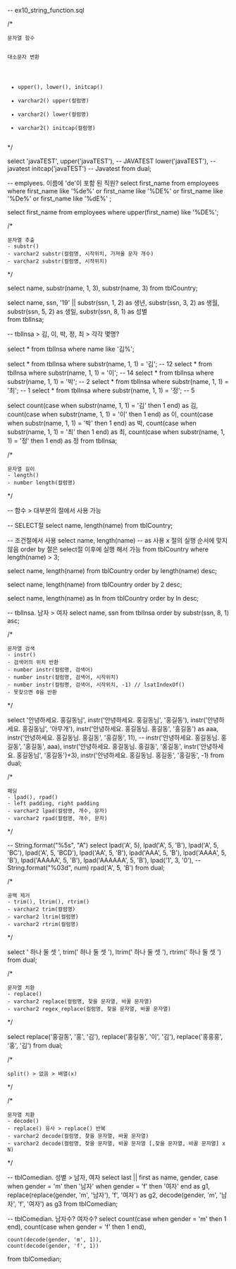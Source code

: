 <p>-- ex10_string_function.sql</p>
<p>/*</p>
<pre><code>문자열 함수

대소문자 변환 
- upper(), lower(), initcap()
- varchar2() upper(컬럼명)
- varchar2() lower(컬럼명)
- varchar2() initcap(컬럼명)</code></pre><p>*/</p>
<p>select
    'javaTEST',
    upper('javaTEST'), -- JAVATEST
    lower('javaTEST'), -- javatest
    initcap('javaTEST') -- Javatest
from dual;</p>
<p>-- emplyees. 이름에 'de'이 포함 된 직원?
select first_name from employees
    where first_name like '%de%'
        or first_name like '%DE%'
        or first_name like '%De%'
        or first_name like '%dE%'
;</p>
<p>select first_name from employees
    where upper(first_name) like '%DE%';</p>
<p>/*</p>
<pre><code>문자열 추출
- substr()
- varchar2 substr(컬럼명, 시작위치, 가져올 문자 개수)
- varchar2 substr(컬럼명, 시작위치)</code></pre><p>*/</p>
<p>select 
    name,
    substr(name, 1, 3),
    substr(name, 3)
from tblCountry;</p>
<p>select 
    name, ssn,
    '19' || substr(ssn, 1, 2) as 생년,
    substr(ssn, 3, 2) as 생월,
    substr(ssn, 5, 2) as 생일,
    substr(ssn, 8, 1) as 성별<br />from tblInsa;</p>
<p>-- tblInsa &gt; 김, 이, 박, 정, 최 &gt; 각각 몇명?</p>
<p>select * from tblInsa where name like '김%';</p>
<p>select * from tblInsa where substr(name, 1, 1) = '김'; -- 12
select * from tblInsa where substr(name, 1, 1) = '이'; -- 14
select * from tblInsa where substr(name, 1, 1) = '박'; -- 2
select * from tblInsa where substr(name, 1, 1) = '최'; -- 1
select * from tblInsa where substr(name, 1, 1) = '정'; -- 5</p>
<p>select
    count(case
        when substr(name, 1, 1) = '김' then 1
    end) as 김,
    count(case
        when substr(name, 1, 1) = '이' then 1
    end) as 이,
    count(case
        when substr(name, 1, 1) = '박' then 1
    end) as 박,
    count(case
        when substr(name, 1, 1) = '최' then 1
    end) as 최,
    count(case
        when substr(name, 1, 1) = '정' then 1
    end) as 정
from tblInsa;</p>
<p>/*</p>
<pre><code>문자열 길이
- length()
- number length(컬럼명)</code></pre><p>*/</p>
<p>-- 함수 &gt; 대부분의 절에서 사용 가능</p>
<p>-- SELECT절
select name, length(name) from tblCountry;</p>
<p>-- 조건절에서 사용
select 
    name, length(name) -- as 사용 x  절의 실행 순서에 맞지 않음 order by 절은 select절 이후에 실행 해서 가능
from tblCountry
    where length(name) &gt; 3;</p>
<p>select 
    name, length(name) 
from tblCountry
    order by length(name) desc;</p>
<p>select 
    name, length(name)
from tblCountry
    order by 2 desc;</p>
<p>select 
    name, length(name) as ln
from tblCountry
    order by ln desc;</p>
<p>-- tblInsa. 남자 &gt; 여자
select name, ssn from tblInsa
    order by substr(ssn, 8, 1) asc;</p>
<p>/*</p>
<pre><code>문자열 검색
- instr()
- 검색어의 위치 반환
- number instr(컬럼명, 검색어)
- number instr(컬럼명, 검색어, 시작위치)
- number instr(컬럼명, 검색어, 시작위치, -1) // lsatIndexOf() 
- 못찾으면 0을 반환</code></pre><p>*/</p>
<p>select 
    '안녕하세요. 홍길동님',
    instr('안녕하세요. 홍길동님', '홍길동'),
    instr('안녕하세요. 홍길동님', '아무개'),
    instr('안녕하세요. 홍길동님. 홍길동', '홍길동') as aaa,
    instr('안녕하세요. 홍길동님. 홍길동', '홍길동', 11),
--    instr('안녕하세요. 홍길동님. 홍길동', '홍길동', aaa),
    instr('안녕하세요. 홍길동님. 홍길동', '홍길동', instr('안녕하세요. 홍길동님', '홍길동')+3),
    instr('안녕하세요. 홍길동님. 홍길동', '홍길동', -1)
from dual;</p>
<p>/*</p>
<pre><code>패딩
- lpad(), rpad()
- left padding, right padding
- varchar2 lpad(컬럼명, 개수, 문자)
- varchar2 rpad(컬럼명, 개수, 문자)</code></pre><p>*/</p>
<p>-- String.format(&quot;%5s&quot;, &quot;A&quot;)
select
    lpad('A', 5),
    lpad('A', 5, 'B'),
    lpad('A', 5, 'BC'),
    lpad('A', 5, 'BCD'),
    lpad('AA', 5, 'B'),
    lpad('AAA', 5, 'B'),
    lpad('AAAA', 5, 'B'),
    lpad('AAAAA', 5, 'B'),
    lpad('AAAAAA', 5, 'B'),
    lpad('1', 3, '0'), -- String.format(&quot;%03d&quot;, num)
    rpad('A', 5, 'B')
from dual;</p>
<p>/*</p>
<pre><code>공백 제거
- trim(), ltrim(), rtrim()
- varchar2 trim(컬럼명)
- varchar2 ltrim(컬럼명)
- varchar2 rtrim(컬럼명)</code></pre><p>*/</p>
<p>select 
    '   하나  둘   셋    ',
    trim('   하나  둘   셋    '),
    ltrim('   하나  둘   셋    '),
    rtrim('   하나  둘   셋    ')
from dual;</p>
<p>/*</p>
<pre><code>문자열 치환
- replace()
- varchar2 replace(컬럼명, 찾을 문자열, 바꿀 문자열)
- varchar2 regex_replace(컬럼명, 찾을 문자열, 바꿀 문자열)</code></pre><p>*/</p>
<p>select 
    replace('홍길동', '홍', '김'),
    replace('홍길동', '이', '김'),
    replace('홍홍홍', '홍', '김')
from dual;</p>
<p>/*</p>
<pre><code>split() &gt; 없음 &gt; 배열(x)</code></pre><p>*/</p>
<p>/*</p>
<pre><code>문자열 치환
- decode()
- replace() 유사 &gt; replace() 반복
- varchar2 decode(컬럼명, 찾을 문자열, 바꿀 문자열)
- varchar2 decode(컬럼명, 찾을 문자열, 바꿀 문자열 [,찾을 문자열, 바꿀 문자열] x N)</code></pre><p>*/</p>
<p>-- tblComedian. 성별 &gt; 남자, 여자
select 
    last || first as name, gender,
    case
        when gender = 'm' then '남자'
        when gender = 'f' then '여자'
    end as g1,
    replace(replace(gender, 'm', '남자'), 'f', '여자')  as g2,
    decode(gender, 'm', '남자', 'f', '여자') as g3
from tblComedian;</p>
<p>-- tblComedian. 남자수? 여자수?
select
    count(case
        when gender = 'm' then 1
    end),
    count(case
        when gender = 'f' then 1
    end),</p>
<pre><code>count(decode(gender, 'm', 1)),
count(decode(gender, 'f', 1))</code></pre><p>from tblComedian;</p>